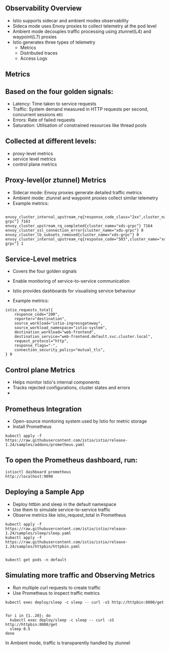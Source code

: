 

## Observability Overview

  - Istio supports sidecar and ambient modes observability
  - Sideca mode uses Envoy proxies to collect telemetry at the pod level
  - Ambient mode decouples traffic processing using ztunnel(L4) and waypoint(L7) proxies
  - Istio generates three types of telemetry
      - Metrics
      - Distributed traces
      - Access Logs
        

## Metrics

## Based on the four golden signals:
   - Latency: Time taken to service requests
   - Traffic: System demand measured in HTTP requests per second, concurrent sessions etc
   - Errors: Rate of failed requests
   - Saturation: Utilisation of constrained resources like thread pools

## Collected at different levels:

  - proxy-level metrics
  - service level metrics
  - control plane metrics
  


## Proxy-level(or ztunnel) Metrics

- Sidecar mode: Envoy proxies generate detailed traffic metrics
- Ambient mode: ztunnel and waypoint proxies collect similar telemetry
- Example metrics:

  

```

envoy_cluster_internal_upstream_rq{response_code_class="2xx",cluster_name="xds-grpc"} 7163
envoy_cluster_upstream_rq_completed{cluster_name="xds-grpc"} 7164
envoy_cluster_ssl_connection_error{cluster_name="xds-grpc"} 0
envoy_cluster_lb_subsets_removed{cluster_name="xds-grpc"} 0
envoy_cluster_internal_upstream_rq{response_code="503",cluster_name="xds-grpc"} 1

```

## Service-Level metrics

- Covers the four golden signals

- Enable monitoring of service-to-service communication

- Istio provides dashboards for visualising service behaviour

- Example metrics:



```
istio_requests_total{
    response_code="200",
    reporter="destination",
    source_workload="istio-ingressgateway",
    source_workload_namespace="istio-system",
    destination_workload="web-frontend",
    destination_service="web-frontend.default.svc.cluster.local",
    request_protocol="http",
    response_flags="-",
    connection_security_policy="mutual_tls",
} 9

```


## Control plane Metrics

- Helps monitor Istio's internal components
- Tracks rejected configurations, cluster states and errors
- 


## Prometheus Integration

- Open-source monitoring system used by Istio for metric storage
- Install Prometheus
  

```
kubectl apply -f https://raw.githubusercontent.com/istio/istio/release-1.24/samples/addons/prometheus.yaml

```

## To open the Prometheus dashboard, run:


```
istioctl dashboard prometheus
http://localhost:9090

```


## Deploying a Sample App

- Deploy httbin and sleep in the default namespace
- Use them to simulate service-to-service traffic
- Observe metrics like istio_request_total in Prometheus


```
kubectl apply -f https://raw.githubusercontent.com/istio/istio/release-1.24/samples/sleep/sleep.yaml
kubectl apply -f https://raw.githubusercontent.com/istio/istio/release-1.24/samples/httpbin/httpbin.yaml


kubectl get pods -n default

```

## Simulating more traffic and Observing Metrics

- Run multiple curl requests to create traffic
- Use Prometheus to inspect traffic metrics

```
kubectl exec deploy/sleep -c sleep -- curl -sS http://httpbin:8000/get


for i in {1..20}; do
  kubectl exec deploy/sleep -c sleep -- curl -sS http://httpbin:8000/get
  sleep 0.5
done

```

In Ambient mode, traffic is transparently handled by ztunnel






























